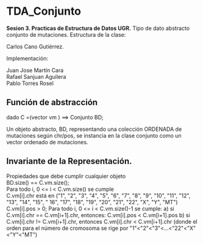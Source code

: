# TDA_Conjunto
**Sesion 3. Practicas de Estructura de Datos UGR.**
Tipo de dato abstracto conjunto de mutaciones.
Estructura de la clase:

Carlos Cano Gutiérrez.

Implementación:

Juan Jose Martín Cara\
Rafael Sanjuan Aguilera\
Pablo Torres Rosel

## Función de abstracción

dado C =(vector<mutaciones> vm ) ==> Conjunto BD;

Un objeto abstracto, BD, representando una colección ORDENADA de mutaciones según chr/pos, se instancia en
la clase conjunto como un vector ordenado de mutaciones.

## Invariante de la Representación. 
Propiedades que debe cumplir cualquier objeto\
BD.size() == C.vm.size();\
Para todo i, 0 <= i < C.vm.size() se cumple\
C.vm[i].chr está en ("1", "2", "3", "4", "5", "6", "7", "8", "9", "10", "11", "12", "13", "14", "15", "
16", "17", "18", "19", "20", "21", "22", "X", "Y", "MT")
C.vm[i].pos > 0;
Para todo i, 0 <= i < C.vm.size()-1 se cumple:
a) si C.vm[i].chr == C.vm[i+1].chr, entonces: C.vm[i].pos < C.vm[i+1].pos
b) si C.vm[i].chr != C.vm[i+1].chr, entonces C.vm[i].chr < C.vm[i+1].chr
(donde el orden para el número de cromosoma se rige por "1"<"2"<"3"<...<"22"<"X"<"Y"<"MT")

